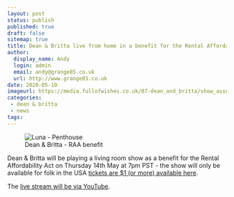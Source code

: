 ```yaml
---
layout: post
status: publish
published: true
draft: false
sitemap: true
title: Dean & Britta live from home in a benefit for the Rental Affordability Act
author: 
  display_name: Andy
  login: admin
  email: andy@grange85.co.uk
  url: http://www.grange85.co.uk
date: 2020-05-10
imageurl: https://media.fullofwishes.co.uk/07-dean_and_britta/show_assets/2020-05-14/2020-05-14-dean-and-britta-poster.jpg
categories:
 - dean & britta
 - news
tags:
---
```

<figure class="caption aligncenter"><img src="https://media.fullofwishes.co.uk/07-dean_and_britta/show_assets/2020-05-14/2020-05-14-dean-and-britta-poster.jpg" alt="Luna - Penthouse" /><figcaption class="caption-text">Dean & Britta - RAA benefit</figcaption></figure>

Dean & Britta will be playing a living room show as a benefit for the Rental Affordability Act on Thursday 14th May at 7pm PST - the show will only be available for folk in the USA [tickets are $1 (or more) available here](https://secure.actblue.com/donate/dean-britta?refcode=db).

The [live stream will be via YouTube](https://www.youtube.com/watch?v=gEhlDS5E4-k).



